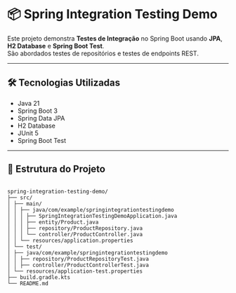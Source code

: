 # 📦 Spring Integration Testing Demo

Este projeto demonstra **Testes de Integração** no Spring Boot usando **JPA**, **H2 Database** e **Spring Boot Test**.  
São abordados testes de repositórios e testes de endpoints REST.

---

## 🛠 Tecnologias Utilizadas
- Java 21
- Spring Boot 3
- Spring Data JPA
- H2 Database
- JUnit 5
- Spring Boot Test

---

## 📂 Estrutura do Projeto

```text

spring-integration-testing-demo/
├── src/
│ ├── main/
│ │ ├── java/com/example/springintegrationtestingdemo
│ │ │ ├── SpringIntegrationTestingDemoApplication.java
│ │ │ ├── entity/Product.java
│ │ │ ├── repository/ProductRepository.java
│ │ │ └── controller/ProductController.java
│ │ └── resources/application.properties
│ └── test/
│ ├── java/com/example/springintegrationtestingdemo
│ │ ├── repository/ProductRepositoryTest.java
│ │ ├── controller/ProductControllerTest.java
│ └── resources/application-test.properties
├── build.gradle.kts
└── README.md

```



